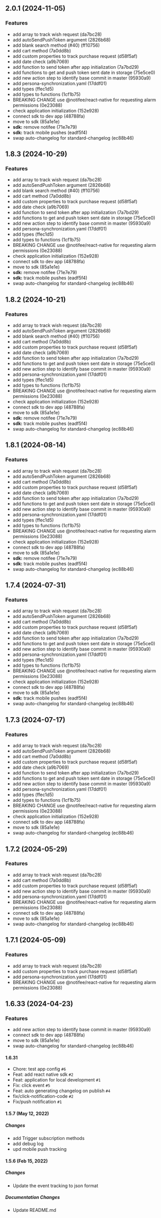 ## 2.0.1 (2024-11-05)


### Features

* add array to track wish request (da7bc28)
* add autoSendPushToken argument (2826b68)
* add blank search method (#40) (ff10756)
* add cart method (7a0dd8b)
* add custom properties to track purchase request (d58f5af)
* add date check (a9b7069)
* add function to send token after app initialization (7a7bd29)
* add functions to get and push token sent date in storage (75e5ce0)
* add new action step to identify base commit in master (95930a9)
* add persona-synchronization.yaml (17ddf01)
* add types (ffec1d5)
* add types to functions (1cf1b75)
* BREAKING CHANGE use @notifee/react-native for requesting alarm permissions (0e23088)
* check application initialization (152e928)
* connect sdk to dev app (48788fa)
* move to sdk (85a1e1e)
* **sdk:** remove notifee (71e7e79)
* **sdk:** track mobile pushes (eadf5f4)
* swap auto-changelog for standard-changelog (ec88b46)



## 1.8.3 (2024-10-29)


### Features

* add array to track wish request (da7bc28)
* add autoSendPushToken argument (2826b68)
* add blank search method (#40) (ff10756)
* add cart method (7a0dd8b)
* add custom properties to track purchase request (d58f5af)
* add date check (a9b7069)
* add function to send token after app initialization (7a7bd29)
* add functions to get and push token sent date in storage (75e5ce0)
* add new action step to identify base commit in master (95930a9)
* add persona-synchronization.yaml (17ddf01)
* add types (ffec1d5)
* add types to functions (1cf1b75)
* BREAKING CHANGE use @notifee/react-native for requesting alarm permissions (0e23088)
* check application initialization (152e928)
* connect sdk to dev app (48788fa)
* move to sdk (85a1e1e)
* **sdk:** remove notifee (71e7e79)
* **sdk:** track mobile pushes (eadf5f4)
* swap auto-changelog for standard-changelog (ec88b46)



## 1.8.2 (2024-10-21)


### Features

* add array to track wish request (da7bc28)
* add autoSendPushToken argument (2826b68)
* add blank search method (#40) (ff10756)
* add cart method (7a0dd8b)
* add custom properties to track purchase request (d58f5af)
* add date check (a9b7069)
* add function to send token after app initialization (7a7bd29)
* add functions to get and push token sent date in storage (75e5ce0)
* add new action step to identify base commit in master (95930a9)
* add persona-synchronization.yaml (17ddf01)
* add types (ffec1d5)
* add types to functions (1cf1b75)
* BREAKING CHANGE use @notifee/react-native for requesting alarm permissions (0e23088)
* check application initialization (152e928)
* connect sdk to dev app (48788fa)
* move to sdk (85a1e1e)
* **sdk:** remove notifee (71e7e79)
* **sdk:** track mobile pushes (eadf5f4)
* swap auto-changelog for standard-changelog (ec88b46)



## 1.8.1 (2024-08-14)


### Features

* add array to track wish request (da7bc28)
* add autoSendPushToken argument (2826b68)
* add cart method (7a0dd8b)
* add custom properties to track purchase request (d58f5af)
* add date check (a9b7069)
* add function to send token after app initialization (7a7bd29)
* add functions to get and push token sent date in storage (75e5ce0)
* add new action step to identify base commit in master (95930a9)
* add persona-synchronization.yaml (17ddf01)
* add types (ffec1d5)
* add types to functions (1cf1b75)
* BREAKING CHANGE use @notifee/react-native for requesting alarm permissions (0e23088)
* check application initialization (152e928)
* connect sdk to dev app (48788fa)
* move to sdk (85a1e1e)
* **sdk:** remove notifee (71e7e79)
* **sdk:** track mobile pushes (eadf5f4)
* swap auto-changelog for standard-changelog (ec88b46)



## 1.7.4 (2024-07-31)


### Features

* add array to track wish request (da7bc28)
* add autoSendPushToken argument (2826b68)
* add cart method (7a0dd8b)
* add custom properties to track purchase request (d58f5af)
* add date check (a9b7069)
* add function to send token after app initialization (7a7bd29)
* add functions to get and push token sent date in storage (75e5ce0)
* add new action step to identify base commit in master (95930a9)
* add persona-synchronization.yaml (17ddf01)
* add types (ffec1d5)
* add types to functions (1cf1b75)
* BREAKING CHANGE use @notifee/react-native for requesting alarm permissions (0e23088)
* check application initialization (152e928)
* connect sdk to dev app (48788fa)
* move to sdk (85a1e1e)
* **sdk:** track mobile pushes (eadf5f4)
* swap auto-changelog for standard-changelog (ec88b46)



## 1.7.3 (2024-07-17)


### Features

* add array to track wish request (da7bc28)
* add autoSendPushToken argument (2826b68)
* add cart method (7a0dd8b)
* add custom properties to track purchase request (d58f5af)
* add date check (a9b7069)
* add function to send token after app initialization (7a7bd29)
* add functions to get and push token sent date in storage (75e5ce0)
* add new action step to identify base commit in master (95930a9)
* add persona-synchronization.yaml (17ddf01)
* add types (ffec1d5)
* add types to functions (1cf1b75)
* BREAKING CHANGE use @notifee/react-native for requesting alarm permissions (0e23088)
* check application initialization (152e928)
* connect sdk to dev app (48788fa)
* move to sdk (85a1e1e)
* swap auto-changelog for standard-changelog (ec88b46)



## 1.7.2 (2024-05-29)


### Features

* add array to track wish request (da7bc28)
* add cart method (7a0dd8b)
* add custom properties to track purchase request (d58f5af)
* add new action step to identify base commit in master (95930a9)
* add persona-synchronization.yaml (17ddf01)
* BREAKING CHANGE use @notifee/react-native for requesting alarm permissions (0e23088)
* connect sdk to dev app (48788fa)
* move to sdk (85a1e1e)
* swap auto-changelog for standard-changelog (ec88b46)



## 1.7.1 (2024-05-09)


### Features

* add array to track wish request (da7bc28)
* add custom properties to track purchase request (d58f5af)
* add persona-synchronization.yaml (17ddf01)
* BREAKING CHANGE use @notifee/react-native for requesting alarm permissions (0e23088)



## 1.6.33 (2024-04-23)


### Features

* add new action step to identify base commit in master (95930a9)
* connect sdk to dev app (48788fa)
* move to sdk (85a1e1e)
* swap auto-changelog for standard-changelog (ec88b46)

#### 1.6.31

- Chore: test app config `#6`
- Feat: add react native sdk `#2`
- Feat: application for local development `#1`
- Fix: click event `#5`
- Feat: auto generating changelog on publish `#4`
- fix/click-notification-code `#2`
- Fix/push notification `#1`

<!-- auto-changelog-above -->
#### 1.5.7 (May 12, 2022)
##### Changes
* add Trigger subscription methods
* add debug log
* upd mobile push tracking

#### 1.5.6 (Feb 15, 2022)
##### Changes

* Update the event tracking to json format

##### Documentation Changes

* Update README.md
